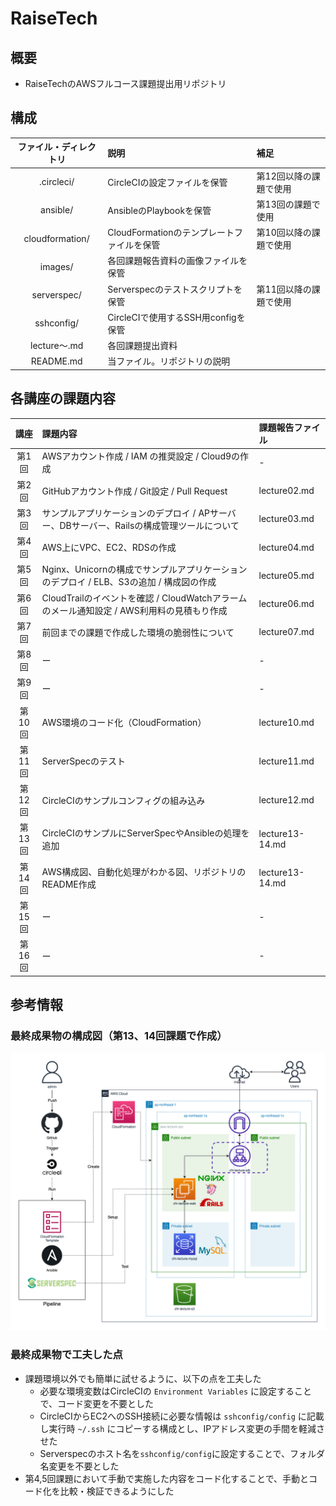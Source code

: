 # RaiseTech

## 概要
- RaiseTechのAWSフルコース課題提出用リポジトリ

## 構成
|ファイル・ディレクトリ|説明|補足|
|:--:|:--|:--|
|.circleci/|CircleCIの設定ファイルを保管|第12回以降の課題で使用|
|ansible/|AnsibleのPlaybookを保管|第13回の課題で使用|
|cloudformation/|CloudFormationのテンプレートファイルを保管|第10回以降の課題で使用|
|images/|各回課題報告資料の画像ファイルを保管||
|serverspec/|Serverspecのテストスクリプトを保管|第11回以降の課題で使用|
|sshconfig/|CircleCIで使用するSSH用configを保管|
|lecture〜.md|各回課題提出資料||
|README.md|当ファイル。リポジトリの説明||

## 各講座の課題内容
|講座|課題内容|課題報告ファイル|
|:--:|:--|:--|
|第1回|AWSアカウント作成 / IAM の推奨設定 / Cloud9の作成|-|
|第2回|GitHubアカウント作成 / Git設定 / Pull Request|lecture02.md|
|第3回|サンプルアプリケーションのデプロイ / APサーバー、DBサーバー、Railsの構成管理ツールについて|lecture03.md|
|第4回|AWS上にVPC、EC2、RDSの作成|lecture04.md|
|第5回|Nginx、Unicornの構成でサンプルアプリケーションのデプロイ / ELB、S3の追加 / 構成図の作成|lecture05.md|
|第6回|CloudTrailのイベントを確認 / CloudWatchアラームのメール通知設定 / AWS利用料の見積もり作成|lecture06.md|
|第7回|前回までの課題で作成した環境の脆弱性について|lecture07.md|
|第8回|ー|-|
|第9回|ー|-|
|第10回|AWS環境のコード化（CloudFormation）|lecture10.md|
|第11回|ServerSpecのテスト|lecture11.md|
|第12回|CircleCIのサンプルコンフィグの組み込み|lecture12.md|
|第13回|CircleCIのサンプルにServerSpecやAnsibleの処理を追加|lecture13-14.md|
|第14回|AWS構成図、自動化処理がわかる図、リポジトリの README作成|lecture13-14.md|
|第15回|ー|-|
|第16回|ー|-|

## 参考情報
### 最終成果物の構成図（第13、14回課題で作成）
![構成図](images/lecture14_drawio.png)

### 最終成果物で工夫した点
- 課題環境以外でも簡単に試せるように、以下の点を工夫した
    - 必要な環境変数はCircleCIの `Environment Variables` に設定することで、コード変更を不要とした
    - CircleCIからEC2へのSSH接続に必要な情報は `sshconfig/config` に記載し実行時 `~/.ssh` にコピーする構成とし、IPアドレス変更の手間を軽減させた
    - Serverspecのホスト名を`sshconfig/config`に設定することで、フォルダ名変更を不要とした
- 第4,5回課題において手動で実施した内容をコード化することで、手動とコード化を比較・検証できるようにした
